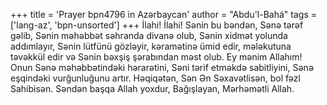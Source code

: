 +++
title = 'Prayer bpn4796 in Azərbaycan'
author = "Abdu'l-Bahá"
tags = ['lang-az', 'bpn-unsorted']
+++
İlahi! İlahi! Sənin bu bəndən, Sənə tərəf gəlib, Sənin məhəbbət səhranda divanə olub, Sənin xidmət yolunda addımlayır, Sənin lütfünü gözləyir, kəramətinə ümid edir, mələkutuna təvəkkül edir və Sənin bəxşiş şərabından məst olub. Ey mənim Allahım! Onun Sənə məhəbbətindəki hərarətini, Səni tərif etməkdə sabitliyini, Sənə eşqindəki vurğunluğunu artır. Həqiqətən, Sən Ən Səxavətlisən, bol fəzl Sahibisən. Səndən başqa Allah yoxdur, Bağışlayan, Mərhəmətli Allah.
